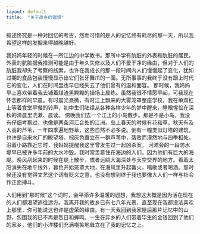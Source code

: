 ```yaml
---
layout: default
title:  "关于故乡的遐想"
---
```

叙述终究是一种对回忆的考古，然而可惜的是人的记忆终有耗尽的那一天，所以我希望这样的发掘来得越晚越好。


我妈妈年轻的时候在一所江边的中学教书。那所中学有肮脏的外表和肮脏的居民，外表的肮脏据我推测可能是由于年久失修以及人们不爱干净的缘由，但对于人们的肮脏我却失了考察的线索。也许在我成长的那一段时间内人们慢慢起了变化，犹如过期的食品包装慢慢显示出它们张牙舞爪的一面。无所事事的我终于没有跟上时代它的变化，人们在时间里也早已经失去了他们曾有的温和面容。 
那时候，我妈妈早上喜欢带着我去铺着煤渣黑黝黝的操场上晨练。虽然我很不情愿早起，可我现在怀念那样的早晨。有时晨光熹微，有时江上飘来的大雾笼罩整座学校，我在单双杠上等着食堂早餐的铃声，初中生们陆续从各种各样少年的梦中醒来，睡眼惺忪在深秋的清晨里洗漱、晨读。 
傍晚我们去一个江上的小岛散步。那是不是小岛，我没有仔细考察过，也像是两条河汇合处的江洲。岛上春天的时候有花和草，秋天有及人高的芦苇，一年四季遍地野草，这些自然不必多说。倒有一幢类似灯塔的建筑，也许是自来水厂的瞭望塔。棕灰色矗立在一群芦苇中，落败而漠然地与四季相处。沿着小路靠近它时，我妈妈提醒我这里曾发生过一起凶杀案。 
河滩旁的一段防水堤早已被许多年前的大水冲毁。我时常羡慕住在海边的人们，因为他们有巨大的海堤。晚风刮起来的时候在堤上散步，或者远眺大海深处与天空交界的地方。看着太阳消失在地平线外，暮色开始笼罩大地，在海风里升起篝火，唱歌或者喝酒。那时候还没有觉得文艺这个词有贬义之意，也没有想到终于我也要像大人们一样与社会作正面搏斗。


人们用到“那时候”这个词时，会平添许多温暖的遐想，我想这大概是因为活在现在的人们都渴望逃往远方。我离开我的故乡已有七八年光景，直至现在我都没法喜欢上那里，你可能说这也许是虚荣的缘由。有一天我回到我家屋后那片记忆中的山野，包围我的已不再是烈日和蝉鸣。一生在异乡的人们带着毕生的金钱回到了他们的家乡，他们的小洋楼们充满嘲笑地耸立在了我的记忆之上。